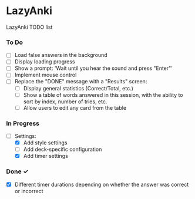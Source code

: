 # LazyAnki

LazyAnki TODO list

### To Do

- [ ] Load false answers in the background
- [ ] Display loading progress
- [ ] Show a prompt: 'Wait until you hear the sound and press "Enter"'
- [ ] Implement mouse control
- [ ] Replace the "DONE" message with a "Results" screen:
    - [ ] Display general statistics (Correct/Total, etc.)
    - [ ] Show a table of words answered in this session, with the ability to sort by index, number of tries, etc.
    - [ ] Allow users to edit any card from the table

### In Progress

- [ ] Settings:
    - [x] Add style settings
    - [ ] Add deck-specific configuration
    - [x] Add timer settings

### Done ✓

- [x] Different timer durations depending on whether the answer was correct or incorrect
